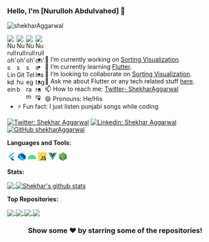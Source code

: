 ### Hello, I'm [Nurulloh Abdulvahed] 👋

<p align="left"> <img src="https://komarev.com/ghpvc/?username=shekharAggarwal&label=Views&color=blue&style=plastic" alt="shekharAggarwal" /> </p>

<a href="https://www.linkedin.com/in/imnurulloh/">
  <img align="left" alt="Nurulloh's Linkdein" width="22px" src="https://cdn.jsdelivr.net/npm/simple-icons@v3/icons/linkedin.svg" />
</a>
<a href="https://github.com/NurullohAbdulvahed">
  <img align="left" alt="Nurulloh's Github" width="22px" src="https://cdn.jsdelivr.net/npm/simple-icons@v3/icons/github.svg" />
</a>
<a href="https://t.me/flutterci">
  <img align="left" alt="Nurulloh's Telegram" width="22px" src="https://cdn.jsdelivr.net/npm/simple-icons@v3/icons/telegram.svg" />
</a>
<a href="https://instagram.com/theshekharaggarwal/">
  <img align="left" alt="Nurulloh's Instagram" width="22px" src="https://cdn.jsdelivr.net/npm/simple-icons@v3/icons/instagram.svg" />
</a>
<br/>
<br/>

- 🔭 I’m currently working on [Sorting Visualization](https://github.com/shekharAggarwal/Sorting-Visualization).
- 🌱 I’m currently learning [Flutter](flutter.dev).
- 👯 I’m looking to collaborate on [Sorting Visualization](https://github.com/shekharAggarwal/Sorting-Visualization).
- 💬 Ask me about Flutter or any tech related stuff [here](https://github.com/shekharAggarwal/shekharAggarwal//issues).
- 📫 How to reach me: [Twitter- ShekharAggarwal](https://twitter.com/ShekharAggarw17)
- 😄 Pronouns: He/His
- ⚡ Fun fact: I just listen punjabi songs while coding

[![Twitter: Shekhar Aggarwal](https://img.shields.io/twitter/follow/ShekharAggarw17?style=social)](https://twitter.com/ShekharAggarw17)
[![Linkedin: Shekhar Aggarwal](https://img.shields.io/badge/-Shekhar-blue?style=flat-square&logo=Linkedin&logoColor=white&link=https://www.linkedin.com/in/shekharaggarwal/)](https://www.linkedin.com/in/shekharaggarwal)
[![GitHub shekharAggarwal](https://img.shields.io/github/followers/shekharAggarwal?label=follow&style=social)](https://github.com/shekharAggarwal)


**Languages and Tools:**  

<code><img height="20" src="https://raw.githubusercontent.com/github/explore/80688e429a7d4ef2fca1e82350fe8e3517d3494d/topics/flutter/flutter.png"></code>
<code><img height="20" src="https://raw.githubusercontent.com/github/explore/80688e429a7d4ef2fca1e82350fe8e3517d3494d/topics/dart/dart.png"></code>
<code><img height="20" src="https://raw.githubusercontent.com/github/explore/80688e429a7d4ef2fca1e82350fe8e3517d3494d/topics/android/android.png"></code>
<code><img height="20" src="https://raw.githubusercontent.com/github/explore/80688e429a7d4ef2fca1e82350fe8e3517d3494d/topics/javascript/javascript.png"></code>
<code><img height="20" src="https://raw.githubusercontent.com/github/explore/80688e429a7d4ef2fca1e82350fe8e3517d3494d/topics/vue/vue.png"></code>
<code><img height="20" src="https://raw.githubusercontent.com/github/explore/80688e429a7d4ef2fca1e82350fe8e3517d3494d/topics/nodejs/nodejs.png"></code> 

**Stats:**  

<a href="https://github.com/shekharAggarwal">
  <img align="center" src="https://github-readme-stats.vercel.app/api/top-langs/?username=shekharAggarwal&theme=light&hide_langs_below=1" />
</a>
<a href="https://github.com/shekharAggarwal">
 <img align="center" src="https://github-readme-stats.vercel.app/api?username=shekharAggarwal&show_icons=true&theme=light&count_private=true&include_all_commits=true&custom_title=Shekhar's%20github%20stats" alt="Shekhar's github stats"/>
</a>
 
 **Top Repositories:**  
 
<a href="https://github.com/shekharAggarwal/Image-Recognition-App">
  <img align="center" src="https://github-readme-stats.vercel.app/api/pin/?username=shekharAggarwal&repo=Image-Recognition-App&theme=light" />
</a>
<a href="https://github.com/shekharAggarwal/Rakt">
  <img align="center" src="https://github-readme-stats.vercel.app/api/pin/?username=shekharAggarwal&repo=Rakt&theme=light" />
</a>
<a href="https://github.com/shekharAggarwal/Password-Input">
  <img align="center" src="https://github-readme-stats.vercel.app/api/pin/?username=shekharAggarwal&repo=Password-Input&theme=light" />
</a>
<a href="https://github.com/shekharAggarwal/CarYatri">
 <img align="center" src="https://github-readme-stats.vercel.app/api/pin/?username=shekharAggarwal&repo=CarYatri&theme=light" />
</a>

<div align="center">

### Show some ❤️ by starring some of the repositories!

</div>
